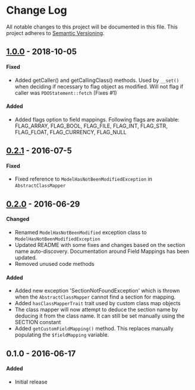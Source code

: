 # Change Log
All notable changes to this project will be documented in this file.
This project adheres to [Semantic Versioning](http://semver.org/).

## [1.0.0] - 2018-10-05
#### Fixed
- Added getCaller() and getCallingClass() methods. Used by `__set()` when deciding if necessary to flag object as modified. Will not flag if caller was `PDOStatement::fetch` (Fixes #1)

#### Added
- Added flags option to field mappings. Following flags are available: FLAG_ARRAY, FLAG_BOOL, FLAG_FILE, FLAG_INT, FLAG_STR, FLAG_FLOAT, FLAG_CURRENCY, FLAG_NULL

## [0.2.1] - 2016-07-5
#### Fixed
- Fixed reference to `ModelHasNotBeenModifiedException` in `AbstractClassMapper`

## [0.2.0] - 2016-06-29
#### Changed
- Renamed `ModelHasNotBeenModified` exception class to `ModelHasNotBeenModifiedException`
- Updated README with some fixes and changes based on the section name auto-discovery. Documentation around Field Mappings has been updated.
- Removed unused code methods

#### Added
- Added new exception 'SectionNotFoundException' which is thrown when the `AbstractClassMapper` cannot find a section for mapping.
- Added `hasClassMapperTrait` trait used by custom class map objects
- The class mapper will now attempt to deduce the section name by deducing it from the class name. It can still be set manually using the SECTION constant
- Added `getCustomFieldMapping()` method. This replaces manually populating the `$fieldMapping` variable.

## 0.1.0 - 2016-06-17
#### Added
- Initial release

[1.0.0]: https://github.com/pointybeard/symphony-classmapper/compare/0.2.1...1.0.0
[0.2.1]: https://github.com/pointybeard/symphony-classmapper/compare/0.2.0...0.2.1
[0.2.0]: https://github.com/pointybeard/symphony-classmapper/compare/0.1.0...0.2.0
